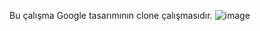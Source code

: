 Bu çalışma Google tasarımının clone çalışmasıdır.
![image](https://user-images.githubusercontent.com/48786969/152354147-a91f36aa-fab7-471d-a314-02f98d2f4fa5.png)
